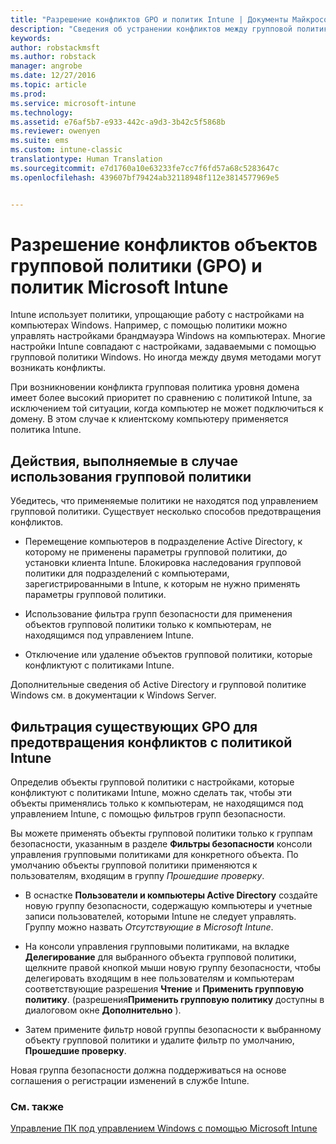 ```yaml
---
title: "Разрешение конфликтов GPO и политик Intune | Документы Майкрософт"
description: "Сведения об устранении конфликтов между групповой политикой и политиками конфигурации Intune."
keywords: 
author: robstackmsft
ms.author: robstack
manager: angrobe
ms.date: 12/27/2016
ms.topic: article
ms.prod: 
ms.service: microsoft-intune
ms.technology: 
ms.assetid: e76af5b7-e933-442c-a9d3-3b42c5f5868b
ms.reviewer: owenyen
ms.suite: ems
ms.custom: intune-classic
translationtype: Human Translation
ms.sourcegitcommit: e7d1760a10e63233fe7cc7f6fd57a68c5283647c
ms.openlocfilehash: 439607bf79424ab32118948f112e3814577969e5


---
```


# <a name="resolve-group-policy-objects-gpo-and-microsoft-intune-policy-conflicts"></a>Разрешение конфликтов объектов групповой политики (GPO) и политик Microsoft Intune
Intune использует политики, упрощающие работу с настройками на компьютерах Windows. Например, с помощью политики можно управлять настройками брандмауэра Windows на компьютерах. Многие настройки Intune совпадают с настройками, задаваемыми с помощью групповой политики Windows. Но иногда между двумя методами могут возникать конфликты.

При возникновении конфликта групповая политика уровня домена имеет более высокий приоритет по сравнению с политикой Intune, за исключением той ситуации, когда компьютер не может подключиться к домену. В этом случае к клиентскому компьютеру применяется политика Intune.

## <a name="what-to-do-if-you-are-using-group-policy"></a>Действия, выполняемые в случае использования групповой политики
Убедитесь, что применяемые политики не находятся под управлением групповой политики. Существует несколько способов предотвращения конфликтов.

-   Перемещение компьютеров в подразделение Active Directory, к которому не применены параметры групповой политики, до установки клиента Intune. Блокировка наследования групповой политики для подразделений с компьютерами, зарегистрированными в Intune, к которым не нужно применять параметры групповой политики.

-   Использование фильтра групп безопасности для применения объектов групповой политики только к компьютерам, не находящимся под управлением Intune.

-   Отключение или удаление объектов групповой политики, которые конфликтуют с политиками Intune.

Дополнительные сведения об Active Directory и групповой политике Windows см. в документации к Windows Server.

## <a name="how-to-filter-existing-gpos-to-avoid-conflicts-with-intune-policy"></a>Фильтрация существующих GPO для предотвращения конфликтов с политикой Intune
Определив объекты групповой политики с настройками, которые конфликтуют с политиками Intune, можно сделать так, чтобы эти объекты применялись только к компьютерам, не находящимся под управлением Intune, с помощью фильтров групп безопасности.

<!--- ### Use WMI filters
WMI filters selectively apply GPOs to computers that satisfy the conditions of a query. To apply a WMI filter, deploy a WMI class instance to all PCs in the enterprise before you enroll any PCs in the Intune service.

#### To apply WMI filters to a GPO

1.  Create a management object file by copying and pasting the following into a text file, and then saving it to a convenient location as **WIT.mof**. The file contains the WMI class instance that you deploy to PCs that you want to enroll in the Intune service.

    ```
    //Beginning of MOF file.
    #pragma classflags("forceupdate")
    #pragma namespace ("\\\\.\\Root")
    instance of __Namespace
    {
       Name = "WindowsIntune";
    };

    #pragma namespace ("\\\\.\\Root\\WindowsIntune")
    [
       Description("This class defines Microsoft Intune common properties")
    ]
    class WindowsIntune_ManagedNode
    {
       [ read, Description("This defines whether Microsoft Intune Policy is enabled"): DisableOverride ToSubClass ]
       boolean WindowsIntunePolicyEnabled;
       [ read, key, Description("This property defines the version." "Example: 1.0"): ToSubClass ]
       string Version;
    };

    instance of WindowsIntune_ManagedNode
    {
       Version = "1.0";
       WindowsIntunePolicyEnabled = 1;
    };
    ```

2.  Use either a startup script or Group Policy to deploy the file. The following is the deployment command for the startup script. The WMI class instance must be deployed before you enroll client PCs in the Intune service.

    **C:/Windows/System32/Wbem/MOFCOMP &lt;path to MOF file&gt;\wit.mof**

3.  Run either of the following commands to create the WMI filters, depending on whether the GPO you want to filter applies to PCs that are managed by using Intune or to PCs that are not managed by using Intune.

    -   For GPOs that apply to PCs that are not managed by using Intune, use the following:

        ```
        Namespace:root\WindowsIntune
        Query:  SELECT WindowsIntunePolicyEnabled FROM WindowsIntune_ManagedNode WHERE WindowsIntunePolicyEnabled=0
        ```

    -   For GPOs that apply to PCs that are managed by Intune, use the following:

        ```
        Namespace:root\WindowsIntune
        Query:  SELECT WindowsIntunePolicyEnabled FROM WindowsIntune_ManagedNode WHERE WindowsIntunePolicyEnabled=1
        ```

4.  Edit the GPO in the Group Policy Management console to apply the WMI filter that you created in the previous step.

    -   For GPOs that should apply only to PCs that you want to manage by using Intune, apply the filter **WindowsIntunePolicyEnabled=1**.

    -   For GPOs that should apply only to PCs that you do not want to manage by using Intune, apply the filter **WindowsIntunePolicyEnabled=0**.

For more information about how to apply WMI filters in Group Policy, see the blog post [Security Filtering, WMI Filtering, and Item-level Targeting in Group Policy Preferences](http://go.microsoft.com/fwlink/?LinkId=177883). --->


Вы можете применять объекты групповой политики только к группам безопасности, указанным в разделе **Фильтры безопасности** консоли управления групповыми политиками для конкретного объекта. По умолчанию объекты групповой политики применяются к пользователям, входящим в группу *Прошедшие проверку*.

-   В оснастке **Пользователи и компьютеры Active Directory** создайте новую группу безопасности, содержащую компьютеры и учетные записи пользователей, которыми Intune не следует управлять. Группу можно назвать *Отсутствующие в Microsoft Intune*.

-   На консоли управления групповыми политиками, на вкладке **Делегирование** для выбранного объекта групповой политики, щелкните правой кнопкой мыши новую группу безопасности, чтобы делегировать входящим в нее пользователям и компьютерам соответствующие разрешения **Чтение** и **Применить групповую политику**. (разрешения**Применить групповую политику** доступны в диалоговом окне **Дополнительно** ).

-   Затем примените фильтр новой группы безопасности к выбранному объекту групповой политики и удалите фильтр по умолчанию, **Прошедшие проверку**.

Новая группа безопасности должна поддерживаться на основе соглашения о регистрации изменений в службе Intune.

### <a name="see-also"></a>См. также
[Управление ПК под управлением Windows с помощью Microsoft Intune](manage-windows-pcs-with-microsoft-intune.md)



<!--HONumber=Dec16_HO5-->


